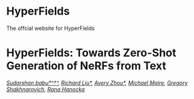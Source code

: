 # HyperFields
The offcial website for HyperFields
# HyperFields: Towards Zero-Shot Generation of NeRFs from Text

*[Sudarshan babu*^&dagger;^](https://people.cs.uchicago.edu/~sudarshan/), [Richard Liu*](https://rgliu.com/), [Avery Zhou*](https://github.com/AveryZhou), [Michael Maire](https://people.cs.uchicago.edu/~mmaire/), [Gregory Shakhnarovich](https://home.ttic.edu/~gregory/), [Rana Hanocka](https://people.cs.uchicago.edu/~ranahanocka/)*




